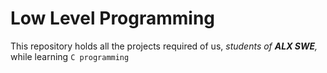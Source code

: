 # Low Level Programming
This repository holds all the projects required of us, *students of **ALX SWE**,* while learning `C programming`
